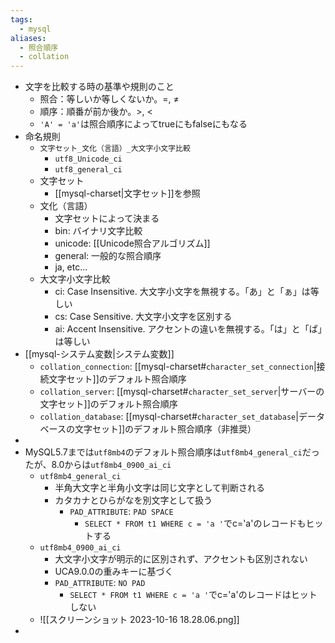 ```yaml
---
tags:
  - mysql
aliases:
  - 照合順序
  - collation
---
```

- 文字を比較する時の基準や規則のこと
	- 照合：等しいか等しくないか。=, ≠
	- 順序：順番が前か後か。>, <
	- `'A' = 'a'`は照合順序によってtrueにもfalseにもなる
- 命名規則
	- `文字セット_文化（言語）_大文字小文字比較`
		- `utf8_Unicode_ci`
		- `utf8_general_ci`
	- 文字セット
		- [[mysql-charset|文字セット]]を参照
	- 文化（言語）
		- 文字セットによって決まる
		- bin: バイナリ文字比較
		- unicode: [[Unicode照合アルゴリズム]]
		- general: 一般的な照合順序
		- ja, etc...
	- 大文字小文字比較
		- ci: Case Insensitive. 大文字小文字を無視する。「あ」と「ぁ」は等しい
		- cs: Case Sensitive. 大文字小文字を区別する
		- ai: Accent Insensitive. アクセントの違いを無視する。「は」と「ぱ」は等しい
- [[mysql-システム変数|システム変数]]
	- `collation_connection`: [[mysql-charset#`character_set_connection`|接続文字セット]]のデフォルト照合順序
	- `collation_server`: [[mysql-charset#`character_set_server`|サーバーの文字セット]]のデフォルト照合順序
	- `collation_database`: [[mysql-charset#`character_set_database`|データベースの文字セット]]のデフォルト照合順序（非推奨）
- 
- MySQL5.7までは`utf8mb4`のデフォルト照合順序は`utf8mb4_general_ci`だったが、8.0からは`utf8mb4_0900_ai_ci`
	- `utf8mb4_general_ci`
		- 半角大文字と半角小文字は同じ文字として判断される
		- カタカナとひらがなを別文字として扱う
			- `PAD_ATTRIBUTE`: `PAD SPACE`
				- `SELECT * FROM t1 WHERE c = 'a '`でc='a'のレコードもヒットする
	- `utf8mb4_0900_ai_ci`
		- 大文字小文字が明示的に区別されず、アクセントも区別されない
		- UCA9.0.0の重みキーに基づく
		- `PAD_ATTRIBUTE`: `NO PAD`
			- `SELECT * FROM t1 WHERE c = 'a '`でc='a'のレコードはヒットしない
	- ![[スクリーンショット 2023-10-16 18.28.06.png]]
- 
